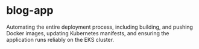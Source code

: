 # blog-app
Automating the entire deployment process, including building, and pushing Docker images, updating Kubernetes manifests, and ensuring the application runs reliably on the EKS cluster.
